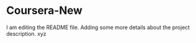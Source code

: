 # Coursera-New
I am editing the README file. Adding some more details about the project description. xyz
